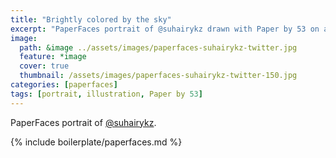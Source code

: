 ```yaml
---
title: "Brightly colored by the sky"
excerpt: "PaperFaces portrait of @suhairykz drawn with Paper by 53 on an iPad."
image: 
  path: &image ../assets/images/paperfaces-suhairykz-twitter.jpg 
  feature: *image
  cover: true
  thumbnail: /assets/images/paperfaces-suhairykz-twitter-150.jpg
categories: [paperfaces]
tags: [portrait, illustration, Paper by 53]
---
```


PaperFaces portrait of [@suhairykz](https://twitter.com/suhairykz).

{% include boilerplate/paperfaces.md %}
